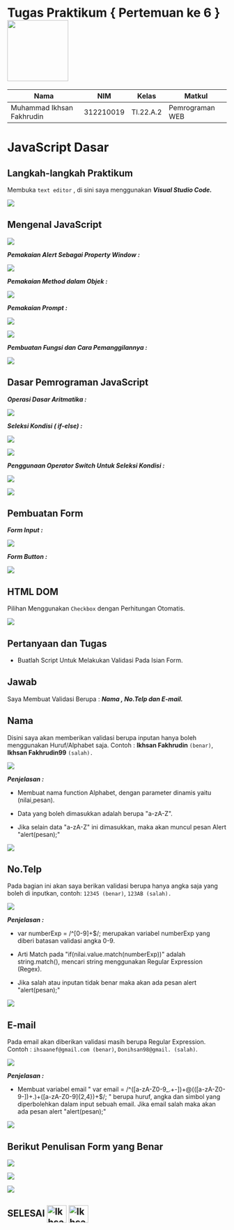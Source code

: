 # Tugas Praktikum { Pertemuan ke 6 } <img src=https://www.gamelab.id/uploads/modules/NEWS/419/1609842093-picsay.jpg?1609842313065 width="140px">


|**Nama**|**NIM**|**Kelas**|**Matkul**|
|----|---|-----|------|
|Muhammad Ikhsan Fakhrudin|312210019|TI.22.A.2|Pemrograman WEB|

# JavaScript Dasar

## Langkah-langkah Praktikum

Membuka ``text editor`` , di sini saya menggunakan ***Visual Studio Code.***

![](img/Home%20Screen%20VSC.png)

## Mengenal JavaScript 

![](img/ss1.png)

***Pemakaian Alert Sebagai Property Window :***

![](img/ss2.png)

***Pemakaian Method dalam Objek :***

![](img/ss3.png)

***Pemakaian Prompt :*** 

![](img/ss23.png)

![](img/ss24.png)

***Pembuatan Fungsi dan Cara Pemanggilannya :***

![](img/ss5.png)

## Dasar Pemrograman JavaScript

***Operasi Dasar Aritmatika :***

![](img/ss6.png)

***Seleksi Kondisi ( if-else) :***

![](img/ss22.png)

![](img/ss7.png)

***Penggunaan Operator Switch Untuk Seleksi Kondisi :***

![](img/ss8.png)

![](img/ss9.png)

## Pembuatan Form

***Form Input :***

![](img/ss10.png)

***Form Button :***

![](img/ss11.png)

## HTML DOM

Pilihan Menggunakan ``Checkbox`` dengan Perhitungan Otomatis.

![](img/ss12.png)

## Pertanyaan dan Tugas

- Buatlah Script Untuk Melakukan Validasi Pada Isian Form.

## Jawab

Saya Membuat Validasi Berupa : ***Nama , No.Telp dan E-mail.***

## Nama

Disini saya akan memberikan validasi berupa inputan hanya boleh menggunakan Huruf/Alphabet saja. Contoh : **Ikhsan Fakhrudin** ``(benar)``, **Ikhsan Fakhrudin99** ``(salah).``

![](img/ss13.png)

***Penjelasan :***

- Membuat nama function Alphabet, dengan parameter dinamis yaitu (nilai,pesan).

- Data yang boleh dimasukkan adalah berupa "a-zA-Z".

- Jika selain data "a-zA-Z" ini dimasukkan, maka akan muncul pesan Alert "alert(pesan);"

![](img/ss16.png)

## No.Telp

Pada bagian ini akan saya berikan validasi berupa hanya angka saja yang boleh di inputkan, contoh: ``12345 (benar)``, ``123AB (salah).``

![](img/ss14.png)

***Penjelasan :***

- var numberExp = /^[0-9]+$/; merupakan variabel numberExp yang diberi batasan validasi angka 0-9.

- Arti Match pada "if(nilai.value.match(numberExp))" adalah string.match(), mencari string menggunakan Regular Expression (Regex).

- Jika salah atau inputan tidak benar maka akan ada pesan alert "alert(pesan);"

![](img/ss17.png)

## E-mail

Pada email akan diberikan validasi masih berupa Regular Expression. Contoh : ``ihsaanef@gmail.com (benar)``, ``Donihsan98@gmail. (salah)``.

![](img/ss15.png)

***Penjelasan :***

- Membuat variabel email " var email = /^([a-zA-Z0-9_.+-])+@(([a-zA-Z0-9-])+.)+([a-zA-Z0-9]{2,4})+$/; " berupa huruf, angka dan simbol yang diperbolehkan dalam input sebuah email. Jika email salah maka akan ada pesan alert "alert(pesan);"

![](img/ss18.png)

## Berikut Penulisan Form yang Benar

![](img/ss20.png)

![](img/ss21.png)

![](img/ss19.png)


## SELESAI <img align="center" alt="Ikhsan-Python" height="40" width="45" src="https://em-content.zobj.net/source/microsoft-teams/337/student_1f9d1-200d-1f393.png"> <img align="center" alt="Ikhsan-Python" height="40" width="45" src="https://em-content.zobj.net/thumbs/160/twitter/348/flag-indonesia_1f1ee-1f1e9.png">
